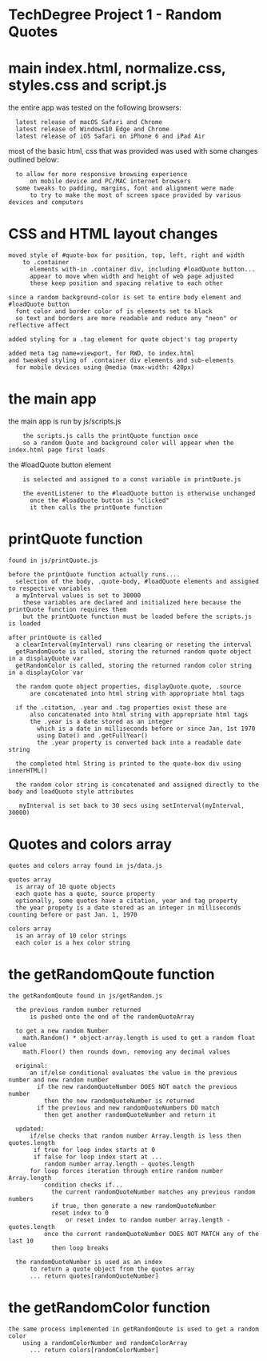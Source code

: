# TechDegree Project 1  - Random Quotes

# main index.html, normalize.css, styles.css and script.js

  the entire app was tested on the following browsers:

      latest release of macOS Safari and Chrome
      latest release of Windows10 Edge and Chrome
      latest release of iOS Safari on iPhone 6 and iPad Air

  most of the basic html, css that was provided was used with some changes outlined below:

      to allow for more responsive browsing experience
          on mobile device and PC/MAC internet browsers
      some tweaks to padding, margins, font and alignment were made
          to try to make the most of screen space provided by various devices and computers

# CSS and HTML layout changes

    moved style of #quote-box for position, top, left, right and width
        to .container
          elements with-in .container div, including #loadQuote button...
          appear to move when width and height of web page adjusted
          these keep position and spacing relative to each other

    since a random background-color is set to entire body element and #loadQuote button
      font color and border color of is elements set to black
      so text and borders are more readable and reduce any "neon" or reflective affect

    added styling for a .tag element for quote object's tag property

    added meta tag name=viewport, for RWD, to index.html
    and tweaked styling of .container div elements and sub-elements
      for mobile devices using @media (max-width: 420px)


# the main app

  the main app is run by js/scripts.js

        the scripts.js calls the printQuote function once
        so a random Quote and background color will appear when the index.html page first loads

  the #loadQuote button element

        is selected and assigned to a const variable in printQuote.js

        the eventListener to the #loadQuote button is otherwise unchanged
          once the #loadQuote button is "clicked"
          it then calls the printQuote function

# printQuote function

    found in js/printQuote.js

    before the printQuote function actually runs....
      selection of the body, .quote-body, #loadQuote elements and assigned to respective variables
      a myInterval values is set to 30000
        these variables are declared and initialized here because the printQuote function requires them
        but the printQuote function must be loaded before the scripts.js is loaded

    after printQuote is called
      a clearInterval(myInterval) runs clearing or reseting the interval
      getRandomQuote is called, storing the returned random quote object in a displayQuote var
      getRandomColor is called, storing the returned random color string in a displayColor var

      the random quote object properties, displayQuote.quote, .source
          are concatenated into html string with appropriate html tags

      if the .citation, .year and .tag properties exist these are
          also concatenated into html string with appropriate html tags
          the .year is a date stored as an integer
            which is a date in milliseconds before or since Jan, 1st 1970
            using Date() and .getFullYear()
            the .year property is converted back into a readable date string

      the completed html String is printed to the quote-box div using innerHTML()

      the random color string is concatenated and assigned directly to the body and loadQuote style attributes

       myInterval is set back to 30 secs using setInterval(myInterval, 30000)

# Quotes and colors array

    quotes and colors array found in js/data.js

    quotes array
      is array of 10 quote objects
      each quote has a quote, source property
      optionally, some quotes have a citation, year and tag property
      the year propety is a date stored as an integer in milliseconds counting before or past Jan. 1, 1970

    colors array
      is an array of 10 color strings
      each color is a hex color string

# the getRandomQoute function

    the getRandomQoute found in js/getRandom.js

      the previous random number returned
          is pushed onto the end of the randomQuoteArray

      to get a new random Number
        math.Random() * object-array.length is used to get a random float value
        math.Floor() then rounds down, removing any decimal values

      original:
          an if/else conditional evaluates the value in the previous number and new random number
            if the new randomQuoteNumber DOES NOT match the previous number
              then the new randomQuoteNumber is returned
            if the previous and new randomQuoteNumbers DO match
              then get another randomQuoteNumber and return it

      updated:
          if/else checks that random number Array.length is less then quotes.length
           if true for loop index starts at 0
           if false for loop index start at ...
              random number array.length - quotes.length
          for loop forces iteration through entire random number Array.length
              condition checks if...
                the current randomQuoteNumber matches any previous random numbers
                if true, then generate a new randomQuoteNumber
                reset index to 0
                    or reset index to random number array.length - quotes.length
              once the current randomQuoteNumber DOES NOT MATCH any of the last 10  
                then loop breaks

      the randomQuoteNumber is used as an index
          to return a quote object from the quotes array
          ... return quotes[randomQuoteNumber]

# the getRandomColor function

    the same process implemented in getRandomQoute is used to get a random color
        using a randomColorNumber and randomColorArray
          ... return colors[randomColorNumber]

